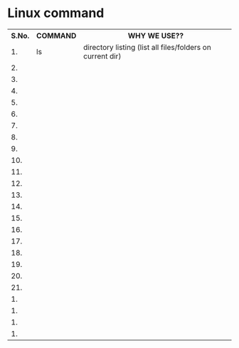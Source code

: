 <h1>Linux command</h1>
<table>
<tr>
<th>S.No.</th>
<th>COMMAND
</th>
<th>WHY WE USE??
</th>
</tr>

<tr>
<td>1.
</td>
<td>
ls
</td>
<td>
directory listing (list all files/folders on current dir)
</td>
</tr>

<tr>
<td>2.
</td>
<td>
</td>
<td>
</td>
</tr>

<tr>
<td>3.
</td>
<td>
</td>
<td>
</td>
</tr>

<tr>
<td>4.
</td>
<td>
</td>
<td>
</td>
</tr>

<tr>
<td>5.
</td>
<td>
</td>
<td>
</td>
</tr>

<tr>
<td>6.
</td>
<td>
</td>
<td>
</td>
</tr>


<tr>
<td>7.
</td>
<td>
</td>
<td>
</td>
</tr>

<tr>
<td>8.
</td>
<td>
</td>
<td>
</td>
</tr>

<tr>
<td>9.
</td>
<td>
</td>
<td>
</td>
</tr>

<tr>
<td>10.
</td>
<td>
</td>
<td>
</td>
</tr>

<tr>
<td>11.
</td>
<td>
</td>
<td>
</td>
</tr>

<tr>
<td>12.
</td>
<td>
</td>
<td>
</td>
</tr>

<tr>
<td>13.
</td>
<td>
</td>
<td>
</td>
</tr>

<tr>
<td>14.
</td>
<td>
</td>
<td>
</td>
</tr>

<tr>
<td>15.
</td>
<td>
</td>
<td>
</td>
</tr>

<tr>
<td>16.
</td>
<td>
</td>
<td>
</td>
</tr>

<tr>
<td>17.
</td>
<td>
</td>
<td>
</td>
</tr>

<tr>
<td>18.
</td>
<td>
</td>
<td>
</td>
</tr>

<tr>
<td>19.
</td>
<td>
</td>
<td>
</td>
</tr>

<tr>
<td>20.
</td>
<td>
</td>
<td>
</td>
</tr>

<tr>
<td>21.
</td>
<td>
</td>
<td>
</td>
</tr>

<tr>
<td>1.
</td>
<td>
</td>
<td>
</td>
</tr>

<tr>
<td>1.
</td>
<td>
</td>
<td>
</td>
</tr>

<tr>
<td>1.
</td>
<td>
</td>
<td>
</td>
</tr>

<tr>
<td>1.
</td>
<td>
</td>
<td>
</td>
</tr>

</table>
